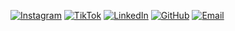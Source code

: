[![Instagram](https://img.shields.io/badge/Instagram-%23E4405F.svg?style=for-the-badge&logo=Instagram&logoColor=white)](https://www.instagram.com/erick.gabz/?__pwa=1)
[![TikTok](https://img.shields.io/badge/TikTok-%23010101.svg?style=for-the-badge&logo=TikTok&logoColor=%23FFFFFF)](https://www.instagram.com/erick.gabz/?__pwa=1)
[![LinkedIn](https://img.shields.io/badge/LinkedIn-%230077B5.svg?style=for-the-badge&logo=linkedin&logoColor=white)](https://www.linkedin.com/in/erick-gabriel-de-souza-romeiro-22358b330/)
[![GitHub](https://img.shields.io/badge/GitHub-%2312100E.svg?style=for-the-badge&logo=github&logoColor=white)](https://github.com/ErickRomeiro/ErickGab122)
[![Email](https://img.shields.io/badge/Email-D14836?style=for-the-badge&logo=gmail&logoColor=white)](mailto:egabrieldesouzaromeiro@gmail.com)
